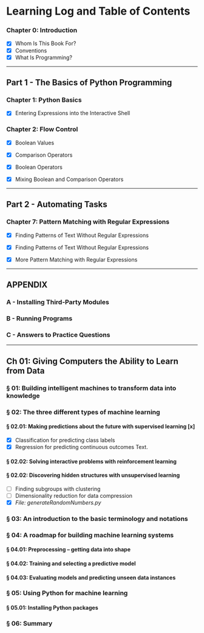 # Learning Log and Table of Contents

### Chapter 0: Introduction
- [x] Whom Is This Book For?
- [x] Conventions
- [x] What Is Programming?

------------

## Part 1 - The Basics of Python Programming
### Chapter 1: Python Basics
- [x] Entering Expressions into the Interactive Shell

### Chapter 2: Flow Control
- [x] Boolean Values
- [x] Comparison Operators
- [x] Boolean Operators
- [x] Mixing Boolean and Comparison Operators


------------

## Part 2 - Automating Tasks
### Chapter 7: Pattern Matching with Regular Expressions
- [x] Finding Patterns of Text Without Regular Expressions
- [x] Finding Patterns of Text Without Regular Expressions
- [x] More Pattern Matching with Regular Expressions


------------

## APPENDIX
### A - Installing Third-Party Modules
### B - Running Programs
### C - Answers to Practice Questions



---------------------
## Ch 01: Giving Computers the Ability to Learn from Data
### § 01: Building intelligent machines to transform data into knowledge
### § 02: The three different types of machine learning 
#### § 02.01: Making predictions about the future with supervised learning [x] 
- [x] Classification for predicting class labels
- [x] Regression for predicting continuous outcomes
Text.
#### § 02.02: Solving interactive problems with reinforcement learning
#### § 02.02: Discovering hidden structures with unsupervised learning
- [ ] Finding subgroups with clustering
- [ ] Dimensionality reduction for data compression
 - [x] *File: generateRandomNumbers.py*
### § 03: An introduction to the basic terminology and notations
### § 04: A roadmap for building machine learning systems
#### § 04.01: Preprocessing – getting data into shape
#### § 04.02: Training and selecting a predictive model
#### § 04.03: Evaluating models and predicting unseen data instances
### § 05: Using Python for machine learning
#### § 05.01: Installing Python packages
### § 06: Summary